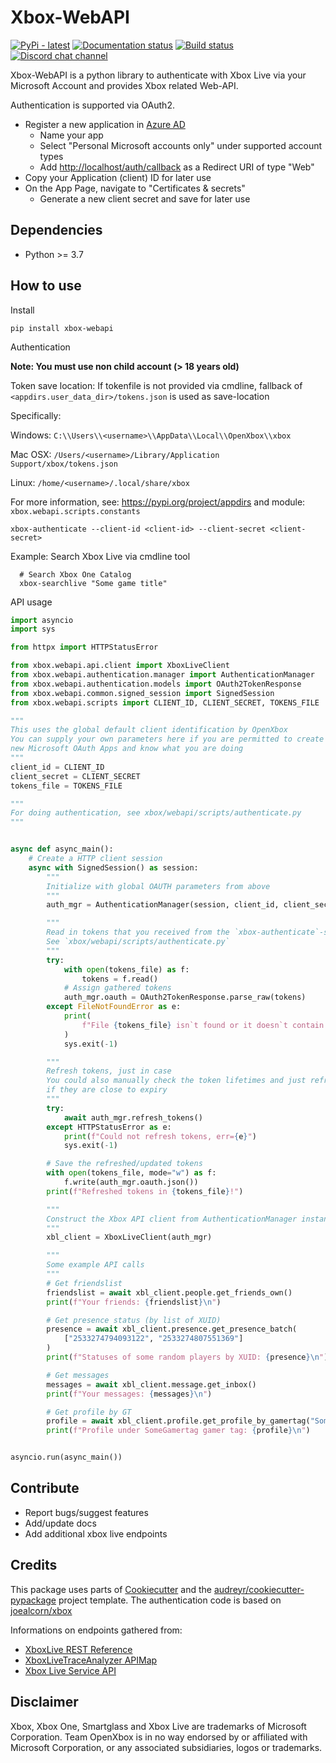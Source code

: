 # Xbox-WebAPI

[![PyPi - latest](https://img.shields.io/pypi/v/xbox-webapi.svg)](https://pypi.python.org/pypi/xbox-webapi/)
[![Documentation status](https://readthedocs.org/projects/xbox-webapi-python/badge/?version=latest)](http://xbox-webapi-python.readthedocs.io/en/latest/?badge=latest)
[![Build status](https://img.shields.io/github/workflow/status/OpenXbox/xbox-webapi-python/build?label=build)](https://github.com/OpenXbox/xbox-webapi-python/actions?query=workflow%3Abuild)
[![Discord chat channel](https://img.shields.io/badge/discord-OpenXbox-blue.svg)](https://openxbox.org/discord)

Xbox-WebAPI is a python library to authenticate with Xbox Live via your Microsoft Account and provides Xbox related Web-API.

Authentication is supported via OAuth2.

- Register a new application in [Azure AD](https://portal.azure.com/#blade/Microsoft_AAD_RegisteredApps/ApplicationsListBlade)
  - Name your app
  - Select "Personal Microsoft accounts only" under supported account types
  - Add <http://localhost/auth/callback> as a Redirect URI of type "Web"
- Copy your Application (client) ID for later use
- On the App Page, navigate to "Certificates & secrets"
  - Generate a new client secret and save for later use

## Dependencies

- Python >= 3.7

## How to use

Install

```text
pip install xbox-webapi
```

Authentication

**Note: You must use non child account (> 18 years old)**

Token save location: If tokenfile is not provided via cmdline, fallback of `<appdirs.user_data_dir>/tokens.json` is used as save-location

Specifically:

Windows: `C:\\Users\\<username>\\AppData\\Local\\OpenXbox\\xbox`

Mac OSX: `/Users/<username>/Library/Application Support/xbox/tokens.json`

Linux: `/home/<username>/.local/share/xbox`

For more information, see: <https://pypi.org/project/appdirs> and module: `xbox.webapi.scripts.constants`

```
xbox-authenticate --client-id <client-id> --client-secret <client-secret>
```

Example: Search Xbox Live via cmdline tool

```text
  # Search Xbox One Catalog
  xbox-searchlive "Some game title"
```

API usage

```py
import asyncio
import sys

from httpx import HTTPStatusError

from xbox.webapi.api.client import XboxLiveClient
from xbox.webapi.authentication.manager import AuthenticationManager
from xbox.webapi.authentication.models import OAuth2TokenResponse
from xbox.webapi.common.signed_session import SignedSession
from xbox.webapi.scripts import CLIENT_ID, CLIENT_SECRET, TOKENS_FILE

"""
This uses the global default client identification by OpenXbox
You can supply your own parameters here if you are permitted to create
new Microsoft OAuth Apps and know what you are doing
"""
client_id = CLIENT_ID
client_secret = CLIENT_SECRET
tokens_file = TOKENS_FILE

"""
For doing authentication, see xbox/webapi/scripts/authenticate.py
"""


async def async_main():
    # Create a HTTP client session
    async with SignedSession() as session:
        """
        Initialize with global OAUTH parameters from above
        """
        auth_mgr = AuthenticationManager(session, client_id, client_secret, "")

        """
        Read in tokens that you received from the `xbox-authenticate`-script previously
        See `xbox/webapi/scripts/authenticate.py`
        """
        try:
            with open(tokens_file) as f:
                tokens = f.read()
            # Assign gathered tokens
            auth_mgr.oauth = OAuth2TokenResponse.parse_raw(tokens)
        except FileNotFoundError as e:
            print(
                f"File {tokens_file} isn`t found or it doesn`t contain tokens! err={e}"
            )
            sys.exit(-1)

        """
        Refresh tokens, just in case
        You could also manually check the token lifetimes and just refresh them
        if they are close to expiry
        """
        try:
            await auth_mgr.refresh_tokens()
        except HTTPStatusError as e:
            print(f"Could not refresh tokens, err={e}")
            sys.exit(-1)

        # Save the refreshed/updated tokens
        with open(tokens_file, mode="w") as f:
            f.write(auth_mgr.oauth.json())
        print(f"Refreshed tokens in {tokens_file}!")

        """
        Construct the Xbox API client from AuthenticationManager instance
        """
        xbl_client = XboxLiveClient(auth_mgr)

        """
        Some example API calls
        """
        # Get friendslist
        friendslist = await xbl_client.people.get_friends_own()
        print(f"Your friends: {friendslist}\n")

        # Get presence status (by list of XUID)
        presence = await xbl_client.presence.get_presence_batch(
            ["2533274794093122", "2533274807551369"]
        )
        print(f"Statuses of some random players by XUID: {presence}\n")

        # Get messages
        messages = await xbl_client.message.get_inbox()
        print(f"Your messages: {messages}\n")

        # Get profile by GT
        profile = await xbl_client.profile.get_profile_by_gamertag("SomeGamertag")
        print(f"Profile under SomeGamertag gamer tag: {profile}\n")


asyncio.run(async_main())
```

## Contribute

- Report bugs/suggest features
- Add/update docs
- Add additional xbox live endpoints

## Credits

This package uses parts of [Cookiecutter](https://github.com/audreyr/cookiecutter)
and the [audreyr/cookiecutter-pypackage](https://github.com/audreyr/cookiecutter-pypackage) project template.
The authentication code is based on [joealcorn/xbox](https://github.com/joealcorn/xbox)

Informations on endpoints gathered from:

- [XboxLive REST Reference](https://docs.microsoft.com/en-us/windows/uwp/xbox-live/xbox-live-rest/atoc-xboxlivews-reference)
- [XboxLiveTraceAnalyzer APIMap](https://github.com/Microsoft/xbox-live-trace-analyzer/blob/master/Source/XboxLiveTraceAnalyzer.APIMap.csv)
- [Xbox Live Service API](https://github.com/Microsoft/xbox-live-api)

## Disclaimer

Xbox, Xbox One, Smartglass and Xbox Live are trademarks of Microsoft Corporation. Team OpenXbox is in no way endorsed by or affiliated with Microsoft Corporation, or any associated subsidiaries, logos or trademarks.
